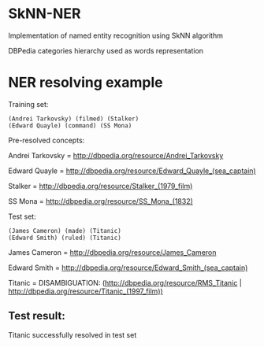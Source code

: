 # SkNN-NER
Implementation of named entity recognition using SkNN algorithm

DBPedia categories hierarchy used as words representation

# NER resolving example

Training set:
```
(Andrei Tarkovsky) (filmed) (Stalker)
(Edward Quayle) (command) (SS Mona)
```
Pre-resolved concepts: 

Andrei Tarkovsky = http://dbpedia.org/resource/Andrei_Tarkovsky

Edward Quayle = http://dbpedia.org/resource/Edward_Quayle_(sea_captain)

Stalker = http://dbpedia.org/resource/Stalker_(1979_film)

SS Mona = http://dbpedia.org/resource/SS_Mona_(1832)

Test set:
```
(James Cameron) (made) (Titanic)
(Edward Smith) (ruled) (Titanic)
```
James Cameron = http://dbpedia.org/resource/James_Cameron

Edward Smith = http://dbpedia.org/resource/Edward_Smith_(sea_captain)

Titanic = DISAMBIGUATION: (http://dbpedia.org/resource/RMS_Titanic | http://dbpedia.org/resource/Titanic_(1997_film))

## Test result:

Titanic successfully resolved in test set

